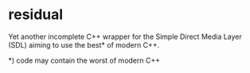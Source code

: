 # residual
Yet another incomplete C++ wrapper for the Simple Direct Media Layer (SDL) aiming to use the best* of modern C++.


*) code may contain the worst of modern C++

